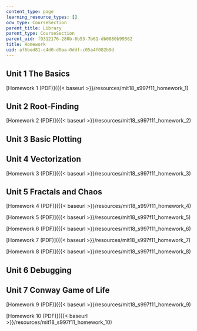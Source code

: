 ```yaml
---
content_type: page
learning_resource_types: []
ocw_type: CourseSection
parent_title: Library
parent_type: CourseSection
parent_uid: f9312176-280b-6b53-7b61-db0880b99562
title: Homework
uid: af6bed81-c4d0-d0aa-0ddf-c05a4f082b9d
---
```


Unit 1 The Basics
-----------------

[Homework 1 (PDF)]({{< baseurl >}}/resources/mit18_s997f11_homework_1)

Unit 2 Root-Finding
-------------------

[Homework 2 (PDF)]({{< baseurl >}}/resources/mit18_s997f11_homework_2)

Unit 3 Basic Plotting
---------------------

Unit 4 Vectorization
--------------------

[Homework 3 (PDF)]({{< baseurl >}}/resources/mit18_s997f11_homework_3)

Unit 5 Fractals and Chaos
-------------------------

[Homework 4 (PDF)]({{< baseurl >}}/resources/mit18_s997f11_homework_4)

[Homework 5 (PDF)]({{< baseurl >}}/resources/mit18_s997f11_homework_5)

[Homework 6 (PDF)]({{< baseurl >}}/resources/mit18_s997f11_homework_6)

[Homework 7 (PDF)]({{< baseurl >}}/resources/mit18_s997f11_homework_7)

[Homework 8 (PDF)]({{< baseurl >}}/resources/mit18_s997f11_homework_8)

Unit 6 Debugging
----------------

Unit 7 Conway Game of Life
--------------------------

[Homework 9 (PDF)]({{< baseurl >}}/resources/mit18_s997f11_homework_9)

[Homework 10 (PDF)]({{< baseurl >}}/resources/mit18_s997f11_homework_10)